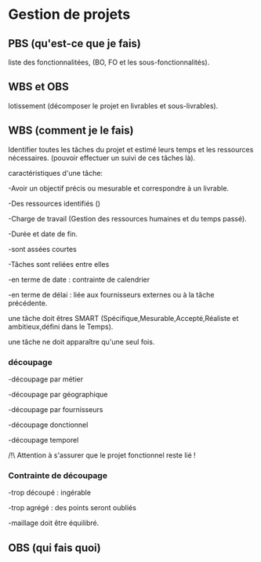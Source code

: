 # Gestion de projets

## PBS (qu'est-ce que je fais)

liste des fonctionnalitées, (BO, FO et les sous-fonctionnalités).

## WBS et OBS

lotissement (décomposer le projet en livrables et sous-livrables).

## WBS (comment je le fais) 

Identifier toutes les tâches du projet et estimé leurs temps et les ressources nécessaires. (pouvoir effectuer un suivi de ces tâches là).

caractéristiques d'une tâche:

-Avoir un objectif précis ou mesurable et correspondre à un livrable.

-Des ressources identifiés ()

-Charge de travail (Gestion des ressources humaines et du temps passé).

-Durée et date de fin.

-sont assées courtes

-Tâches sont reliées entre elles

-en terme de date : contrainte de calendrier

-en terme de délai : liée aux fournisseurs externes ou à la tâche précédente.

une tâche doit êtres SMART (Spécifique,Mesurable,Accepté,Réaliste et ambitieux,défini dans le Temps).

une tâche ne doit apparaître qu'une seul fois.

### découpage

-découpage par métier

-découpage par géographique

-découpage par fournisseurs

-découpage donctionnel

-découpage temporel

/!\ Attention à s'assurer que le projet fonctionnel reste lié !

### Contrainte de découpage

-trop découpé : ingérable

-trop agrégé : des points seront oubliés

-maillage doit être équilibré.

## OBS (qui fais quoi)


